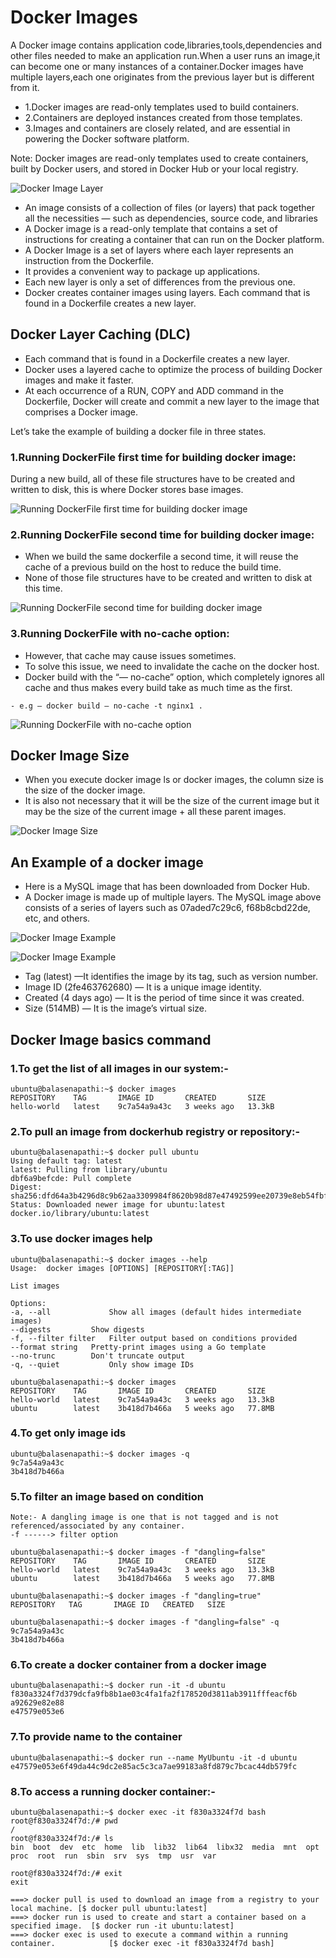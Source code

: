 # Docker Images
A Docker image contains application code,libraries,tools,dependencies and other files needed to make an
application run.When a user runs an image,it can become one or many instances of a container.Docker images
have multiple layers,each one originates from the previous layer but is different from it.

- 1.Docker images are read-only templates used to build containers.
- 2.Containers are deployed instances created from those templates.
- 3.Images and containers are closely related, and are essential in powering the Docker software platform.

Note: Docker images are read-only templates used to create containers, built by Docker users, and stored in
Docker Hub or your local registry.

![Docker Image Layer](https://github.com/balusena/docker-for-devops/blob/main/03-Docker%20Images/container_layers.png)

- An image consists of a collection of files (or layers) that pack together all the necessities — such as 
  dependencies, source code, and libraries
- A Docker image is a read-only template that contains a set of instructions for creating a container that 
  can run on the Docker platform.
- A Docker Image is a set of layers where each layer represents an instruction from the Dockerfile.
- It provides a convenient way to package up applications.
- Each new layer is only a set of differences from the previous one.
- Docker creates container images using layers. Each command that is found in a Dockerfile creates a new layer.

## Docker Layer Caching (DLC)
- Each command that is found in a Dockerfile creates a new layer.
- Docker uses a layered cache to optimize the process of building Docker images and make it faster.
- At each occurrence of a RUN, COPY and ADD command in the Dockerfile, Docker will create and commit a new
  layer to the image that comprises a Docker image.

Let’s take the example of building a docker file in three states.

### 1.Running DockerFile first time for building docker image:

During a new build, all of these file structures have to be created and written to disk, this is where 
Docker stores base images.

![Running DockerFile first time for building docker image](https://github.com/balusena/docker-for-devops/blob/main/03-Docker%20Images/df1.png)

### 2.Running DockerFile second time for building docker image:

- When we build the same dockerfile a second time, it will reuse the cache of a previous build on the host 
  to reduce the build time.
- None of those file structures have to be created and written to disk at this time.

![Running DockerFile second time for building docker image](https://github.com/balusena/docker-for-devops/blob/main/03-Docker%20Images/df2.png)

### 3.Running DockerFile with no-cache option:
- However, that cache may cause issues sometimes.
- To solve this issue, we need to invalidate the cache on the docker host.
- Docker build with the “— no-cache” option, which completely ignores all cache and thus makes every build take as much time as the first.
```
- e.g — docker build — no-cache -t nginx1 .
```
![Running DockerFile with no-cache option ](https://github.com/balusena/docker-for-devops/blob/main/03-Docker%20Images/df3.png)

## Docker Image Size
- When you execute docker image ls or docker images, the column size is the size of the docker image.
- It is also not necessary that it will be the size of the current image but it may be the size of the 
  current image + all these parent images.

![Docker Image Size](https://github.com/balusena/docker-for-devops/blob/main/03-Docker%20Images/docker_image_size.png)

## An Example of a docker image
- Here is a MySQL image that has been downloaded from Docker Hub.
- A Docker image is made up of multiple layers. The MySQL image above consists of a series of layers such as
  07aded7c29c6, f68b8cbd22de, etc, and others.

![Docker Image Example](https://github.com/balusena/docker-for-devops/blob/main/03-Docker%20Images/docker_image.png)

![Docker Image Example](https://github.com/balusena/docker-for-devops/blob/main/03-Docker%20Images/doc_image.png)

- Tag (latest) —It identifies the image by its tag, such as version number.
- Image ID (2fe463762680) — It is a unique image identity.
- Created (4 days ago) — It is the period of time since it was created.
- Size (514MB) — It is the image’s virtual size.

## Docker Image basics command

### 1.To get the list of all images in our system:-
```
ubuntu@balasenapathi:~$ docker images
REPOSITORY    TAG       IMAGE ID       CREATED       SIZE
hello-world   latest    9c7a54a9a43c   3 weeks ago   13.3kB
```
### 2.To pull an image from dockerhub registry or repository:-
```
ubuntu@balasenapathi:~$ docker pull ubuntu
Using default tag: latest
latest: Pulling from library/ubuntu
dbf6a9befcde: Pull complete
Digest: sha256:dfd64a3b4296d8c9b62aa3309984f8620b98d87e47492599ee20739e8eb54fbf
Status: Downloaded newer image for ubuntu:latest
docker.io/library/ubuntu:latest
```
### 3.To use docker images help
```
ubuntu@balasenapathi:~$ docker images --help
Usage:  docker images [OPTIONS] [REPOSITORY[:TAG]]

List images

Options:
-a, --all             Show all images (default hides intermediate images)
--digests         Show digests
-f, --filter filter   Filter output based on conditions provided
--format string   Pretty-print images using a Go template
--no-trunc        Don't truncate output
-q, --quiet           Only show image IDs
```
```
ubuntu@balasenapathi:~$ docker images
REPOSITORY    TAG       IMAGE ID       CREATED       SIZE
hello-world   latest    9c7a54a9a43c   3 weeks ago   13.3kB
ubuntu        latest    3b418d7b466a   5 weeks ago   77.8MB
```
### 4.To get only image ids
```
ubuntu@balasenapathi:~$ docker images -q
9c7a54a9a43c
3b418d7b466a
```
### 5.To filter an image based on condition
```
Note:- A dangling image is one that is not tagged and is not referenced/associated by any container.
-f ------> filter option

ubuntu@balasenapathi:~$ docker images -f "dangling=false"
REPOSITORY    TAG       IMAGE ID       CREATED       SIZE
hello-world   latest    9c7a54a9a43c   3 weeks ago   13.3kB
ubuntu        latest    3b418d7b466a   5 weeks ago   77.8MB

ubuntu@balasenapathi:~$ docker images -f "dangling=true"
REPOSITORY   TAG       IMAGE ID   CREATED   SIZE

ubuntu@balasenapathi:~$ docker images -f "dangling=false" -q
9c7a54a9a43c
3b418d7b466a
```
### 6.To create a docker container from a docker image
```
ubuntu@balasenapathi:~$ docker run -it -d ubuntu
f830a3324f7d379dcfa9fb8b1ae03c4fa1fa2f178520d3811ab3911fffeacf6b
a92629e82e88
e47579e053e6
```
### 7.To provide name to the container
```
ubuntu@balasenapathi:~$ docker run --name MyUbuntu -it -d ubuntu
e47579e053e6f49da44c9dc2e85ac5c3ca7ae99183a8fd879c7bcac44db579fc
```
### 8.To access a running docker container:-
```
ubuntu@balasenapathi:~$ docker exec -it f830a3324f7d bash
root@f830a3324f7d:/# pwd
/
root@f830a3324f7d:/# ls
bin  boot  dev  etc  home  lib  lib32  lib64  libx32  media  mnt  opt  proc  root  run  sbin  srv  sys  tmp  usr  var

root@f830a3324f7d:/# exit
exit

===> docker pull is used to download an image from a registry to your local machine. [$ docker pull ubuntu:latest]
===> docker run is used to create and start a container based on a specified image.  [$ docker run -it ubuntu:latest]
===> docker exec is used to execute a command within a running container.            [$ docker exec -it f830a3324f7d bash]
```
















